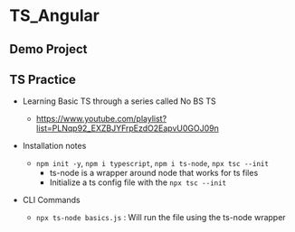 # TS_Angular

## Demo Project

## TS Practice
- Learning Basic TS through a series called No BS TS
    - https://www.youtube.com/playlist?list=PLNqp92_EXZBJYFrpEzdO2EapvU0GOJ09n

- Installation notes
    - `npm init -y`, `npm i typescript`, `npm i ts-node`, `npx tsc --init`
        - ts-node is a wrapper around node that works for ts files
        - Initialize a ts config file with the `npx tsc --init`

- CLI Commands
    - `npx ts-node basics.js` : Will run the file using the ts-node wrapper
    